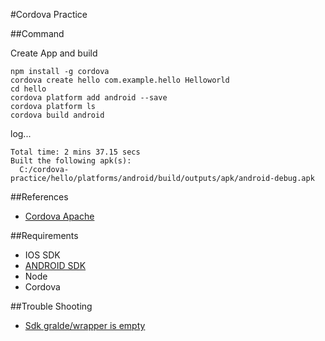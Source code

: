 #Cordova Practice

##Command

Create App and build
```
npm install -g cordova
cordova create hello com.example.hello Helloworld
cd hello
cordova platform add android --save
cordova platform ls
cordova build android
```
log...
```
Total time: 2 mins 37.15 secs
Built the following apk(s):
  C:/cordova-practice/hello/platforms/android/build/outputs/apk/android-debug.apk
```

##References
- [Cordova Apache](https://cordova.apache.org/docs/en/latest/guide/cli/)

##Requirements
- IOS SDK
- [ANDROID SDK](https://developer.android.com/studio/index.html#downloads)
- Node
- Cordova

##Trouble Shooting
- [Sdk gralde/wrapper is empty](http://stackoverflow.com/questions/42613882/error-could-not-find-gradle-wrapper-within-android-sdk-might-need-to-update-yo)
